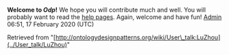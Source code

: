 __Welcome to _Odp_!__ We hope you will contribute much and well. 
You will probably want to read the [help pages](http://ontologydesignpatterns.org/wiki/Help:Contents "Help:Contents"). Again, welcome and have fun! [Admin](../User/ValentinaPresutti "User:ValentinaPresutti") 06:51, 17 February 2020 (UTC)





Retrieved from "[http://ontologydesignpatterns.org/wiki/User\_talk:LuZhou](../User_talk/LuZhou)"
